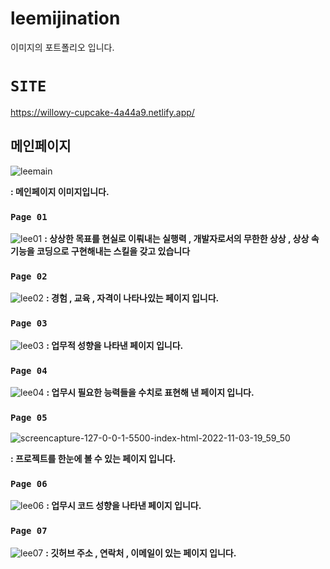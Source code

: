 # leemijination
이미지의 포트폴리오 입니다.

# `SITE`
https://willowy-cupcake-4a44a9.netlify.app/

## 메인페이지
![leemain](https://user-images.githubusercontent.com/111400649/196343614-d7ac3c3b-407e-48b6-9ed0-ce1ebe23d1f9.PNG)

**: 메인페이지 이미지입니다.**


### `Page 01`
![lee01](https://user-images.githubusercontent.com/111400649/196343616-674a3d55-08de-4783-9305-8e3bb59b6b6d.PNG)
**: 상상한 목표를 현실로 이뤄내는 실행력 , 개발자로서의 무한한 상상 , 상상 속 기능을 코딩으로 구현해내는 스킬을 갖고 있습니다**
</br>
### `Page 02`
![lee02](https://user-images.githubusercontent.com/111400649/196343620-d3b9a9b9-5ab7-41f3-b9db-b5a5cf78fd31.PNG)
**: 경험 , 교육 , 자격이 나타나있는 페이지 입니다.**
</br>
### `Page 03`
![lee03](https://user-images.githubusercontent.com/111400649/196343621-9d7731fc-9a78-420d-aff9-02034e7310b7.PNG)
**: 업무적 성향을 나타낸 페이지 입니다.**
</br>
### `Page 04`
![lee04](https://user-images.githubusercontent.com/111400649/196343622-0fa9a48a-16e9-465d-977c-121af1d805ad.PNG)
**: 업무시 필요한 능력들을 수치로 표현해 낸 페이지 입니다.**
</br>
### `Page 05`
![screencapture-127-0-0-1-5500-index-html-2022-11-03-19_59_50](https://user-images.githubusercontent.com/111400649/199704928-46e9b4fb-5c8e-4751-92c7-9a12e8fd3382.png)


**: 프로젝트를 한눈에 볼 수 있는 페이지 입니다.**
</br>
### `Page 06`
![lee06](https://user-images.githubusercontent.com/111400649/196343626-fdac53c6-1605-45f1-97ec-d09ab7657ef1.PNG)
**: 업무시 코드 성향을 나타낸 페이지 입니다.**
</br>
### `Page 07`
![lee07](https://user-images.githubusercontent.com/111400649/196343608-f8823fc4-5582-4062-bc9a-3ef632d29077.PNG)
**: 깃허브 주소 , 연락처 , 이메일이 있는 페이지 입니다.**

